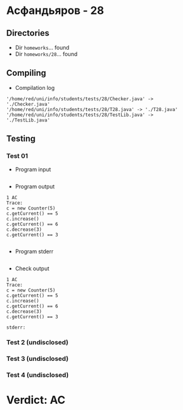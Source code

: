 # Асфандьяров - 28
## Directories
- Dir `homeworks`... found
- Dir `homeworks/28`... found
## Compiling
- Compilation log
```
'/home/red/uni/info/students/tests/28/Checker.java' -> './Checker.java'
'/home/red/uni/info/students/tests/28/T28.java' -> './T28.java'
'/home/red/uni/info/students/tests/28/TestLib.java' -> './TestLib.java'

```
## Testing
### Test 01
- Program input
```

```
- Program output
```
1 AC
Trace:
c = new Counter(5)
c.getCurrent() == 5
c.increase()
c.getCurrent() == 6
c.decrease(3)
c.getCurrent() == 3


```
- Program stderr
```

```
- Check output
```
1 AC
Trace:
c = new Counter(5)
c.getCurrent() == 5
c.increase()
c.getCurrent() == 6
c.decrease(3)
c.getCurrent() == 3

stderr:

```
### Test 2 (undisclosed)
### Test 3 (undisclosed)
### Test 4 (undisclosed)
# Verdict: AC
